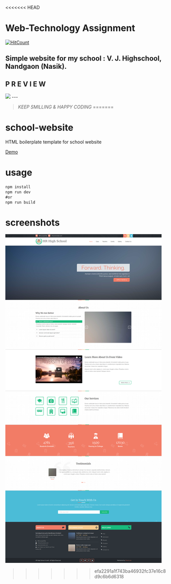 <<<<<<< HEAD
# Web-Technology Assignment

[![HitCount](http://hits.dwyl.com/prtk5436/WTAss1.svg)](http://hits.dwyl.com/prtk5436/WTAss1)
## Simple website for my school : V. J. Highschool, Nandgaon (Nasik).
## ****P R E V I E W****

<img src ="priview.png">
---

> _KEEP SMILLING & HAPPY CODING_
=======
# school-website
HTML boilerplate template for school website


[Demo](http://sms.hrshadhin.me)

# usage
    npm install
    npm run dev
    #or
    npm run build

# screenshots

![](src/screenshots/1.png)
>>>>>>> efa2291a1f743ba46932fc37e16c8d9c6b6d6318
